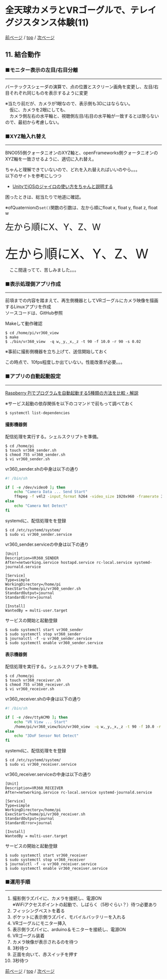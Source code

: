 # 全天球カメラとVRゴーグルで、テレイグジスタンス体験(11)

[前ページ](./goggles.md) / [top](./top.md) / [次ページ](./calibration.md)  

## 11. 結合動作  

### ■モニター表示の左目/右目分離
---
バーテックスシェーダの演算で、点の位置とスクリーン画角を変更し、左目/右目それぞれ同じものを表示するように変更  

※当たり前だが、カメラが1眼なので、表示側も3Dにはならない。  
　仮に、カメラを2眼にしても、  
　カメラ側左右の水平軸と、視聴側左目/右目の水平軸が一致するとは限らないので、最初から考慮しない。  

### ■XYZ軸入れ替え
---
BNO055側クォータニオンのXYZ軸と、openFrameworks側クォータニオンのXYZ軸を一致させるように、適切に入れ替え。

ちゃんと理解できていないので、どれを入れ替えればいいのやら。。。  
以下のサイトを参考にしつつ  
* [UnityでiOSのジャイロの使い方をちゃんと説明する](https://qiita.com/fuqunaga/items/b1a3e38af71f062f0781)  

困ったときは、総当たりで地道に確認。  

※ofQuaternionの`set()`関数の引数は、左から順にfloat x, float y, float z, float w  

<span style="font-size: 200%">左から順にX、Y、Z、W</span>  

　  
<span style="font-size: 300%">左から順にX、Y、Z、W</span>  

　ここ間違ってて、苦しみました。。。  

### ■表示処理側アプリ作成
---
前項までの内容を踏まえて、再生側機器としてVRゴーグルにカメラ映像を描画するLinuxアプリを作成  
ソースコードは、GitHub参照  

Makeして動作確認
```
$ cd /home/pi/vr360_view
$ make
$ ./bin/vr360_view  -q w,_y,_x,_z -t 90 -f 10.0 -r 90 -s 0.02
```
※事前に撮影側機器を立ち上げて、送信開始しておく  

この時点で、10fps程度しか出ていない。性能改善が必要。。。  

### ■アプリの自動起動設定  
---
[Raspberry Piでプログラムを自動起動する5種類の方法を比較・解説](http://hendigi.karaage.xyz/2016/11/auto-boot/)  

※サービス起動の依存関係を以下のコマンドで前もって調べておく  
```
$ systemctl list-dependencies
```

#### 撮影機器側  
配信処理を実行する。シェルスクリプトを準備。  
```
$ cd /home/pi
$ touch vr360_sender.sh
$ chmod 755 vr360_sender.sh
$ vi vr360_sender.sh
```

vr360_sender.shの中身は以下の通り  
``` sh
#! /bin/sh

if [ -e /dev/video0 ]; then
    echo "Camera Data ... Send Start"
    ffmpeg -f v4l2 -input_format h264 -video_size 1920x960 -framerate 30 -i /dev/video0 -vcodec copy -an  -f mpegts udp://192.168.250.3:1234
else
    echo "Camera Not Detect"
fi
```

systemdに、配信処理をを登録  
```
$ cd /etc/systemd/system/
$ sudo vi vr360_sender.service
```

vr360_sender.serviceの中身は以下の通り  
```
[Unit]
Description=VR360_SENDER
After=networking.service hostapd.service rc-local.service systemd-journald.service

[Service]
Type=simple
WorkingDirectory=/home/pi
ExecStart=/home/pi/vr360_sender.sh
StandardOutput=journal
StandardError=journal

[Install]
WantedBy = multi-user.target
```

サービスの開始と起動登録
```
$ sudo systemctl start vr360_sender
$ sudo systemctl stop vr360_sender
$ journalctl -f -u vr360_sender.service
$ sudo systemctl enable vr360_sender.service
```

#### 表示機器側  
配信処理を実行する。シェルスクリプトを準備。  
```
$ cd /home/pi
$ touch vr360_receiver.sh
$ chmod 755 vr360_receiver.sh
$ vi vr360_receiver.sh
```

vr360_receiver.shの中身は以下の通り  
``` sh
#! /bin/sh

if [ -e /dev/ttyACM0 ]; then
    echo "VR View ... Start"
    /home/pi/vr360_view/bin/vr360_view  -q w,_y,_x,_z -t 90 -f 10.0 -r 90 -s 0.02
else
    echo "3DoF Sensor Not Detect"
fi
```

systemdに、配信処理をを登録  
```
$ cd /etc/systemd/system/
$ sudo vi vr360_receiver.service
```

vr360_receiver.serviceの中身は以下の通り  
```
[Unit]
Description=VR360_RECEIVER
After=networking.service rc-local.service systemd-journald.service

[Service]
Type=simple
WorkingDirectory=/home/pi
ExecStart=/home/pi/vr360_receiver.sh
StandardOutput=journal
StandardError=journal

[Install]
WantedBy = multi-user.target
```

サービスの開始と起動登録
```
$ sudo systemctl start vr360_receiver
$ sudo systemctl stop vr360_receiver
$ journalctl -f -u vr360_receiver.service
$ sudo systemctl enable vr360_receiver.service
```

### ■運用手順  
---
1. 撮影側ラズパイに、カメラを接続し、電源ON  
※WiFiアクセスポイントの起動で、しばらく（5秒ぐらい？）待つ必要あり  
2. フィッシングベストを着る  
3. ポケットに表示側ラズパイ、モバイルバッテリーを入れる  
4. VRゴーグルにモニター挿入  
5. 表示側ラズパイに、arduino＆モニターを接続し、電源ON  
6. VRゴーグル装着  
7. カメラ映像が表示されるのを待つ  
8. 3秒待つ  
9. 正面を向いて、赤スイッチを押す  
10. 3秒待つ  

[前ページ](./goggles.md) / [top](./top.md) / [次ページ](./calibration.md)  
